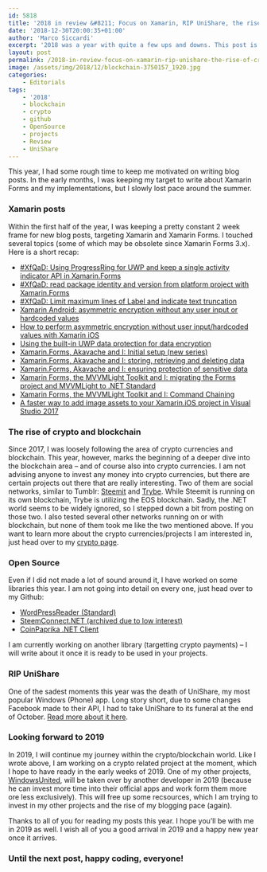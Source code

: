 ```yaml
---
id: 5818
title: '2018 in review &#8211; Focus on Xamarin, RIP UniShare, the rise of crypto and blockchain'
date: '2018-12-30T20:00:35+01:00'
author: 'Marco Siccardi'
excerpt: '2018 was a year with quite a few ups and downs. This post is about what happened - from dying apps to new interests and new projects.'
layout: post
permalink: /2018-in-review-focus-on-xamarin-rip-unishare-the-rise-of-crypto-and-blockchain/
image: /assets/img/2018/12/blockchain-3750157_1920.jpg
categories:
    - Editorials
tags:
    - '2018'
    - blockchain
    - crypto
    - github
    - OpenSource
    - projects
    - Review
    - UniShare
---
```


This year, I had some rough time to keep me motivated on writing blog posts. In the early months, I was keeping my target to write about Xamarin Forms and my implementations, but I slowly lost pace around the summer.

### Xamarin posts

Within the first half of the year, I was keeping a pretty constant 2 week frame for new blog posts, targeting Xamarin and Xamarin Forms. I touched several topics (some of which may be obsolete since Xamarin Forms 3.x). Here is a short recap:

- [\#XfQaD: Using ProgressRing for UWP and keep a single activity indicator API in Xamarin.Forms](https://msicc.net/xfqad-using-progressring-for-uwp-and-keep-a-single-activity-indicator-api-in-xamarin-forms/)
- [\#XfQaD: read package identity and version from platform project with Xamarin.Forms](https://msicc.net/xfqad-read-package-identity-and-version-from-platform-project-with-xamarin-forms/)
- [\#XfQaD: Limit maximum lines of Label and indicate text truncation](https://msicc.net/xfqad-limit-maximum-lines-of-label-and-indicate-text-truncation/)
- [Xamarin Android: asymmetric encryption without any user input or hardcoded values](https://msicc.net/xamarin-android-asymmetric-encryption-without-any-user-input-or-hardcoded-values/)
- [How to perform asymmetric encryption without user input/hardcoded values with Xamarin iOS](https://msicc.net/how-to-perform-asymmetric-encryption-without-user-input-hardcoded-values-with-xamarin-ios/)
- [Using the built-in UWP data protection for data encryption](https://msicc.net/using-the-built-in-uwp-data-protection-for-data-encryption/)
- [Xamarin.Forms, Akavache and I: Initial setup (new series)](https://msicc.net/xamarin-forms-akavache-and-i-initial-setup-new-series/)
- [Xamarin.Forms, Akavache and I: storing, retrieving and deleting data](https://msicc.net/xamarin-forms-akavache-and-i-storing-retrieving-and-deleting-data/)
- [Xamarin.Forms, Akavache and I: ensuring protection of sensitive data](https://msicc.net/xamarin-forms-akavache-and-i-ensuring-protection-of-sensitive-data/)
- [Xamarin Forms, the MVVMLight Toolkit and I: migrating the Forms project and MVVMLight to .NET Standard](https://msicc.net/xamarin-forms-the-mvvmlight-toolkit-and-i-migrating-the-forms-project-and-mvvmlight-to-net-standard/)
- [Xamarin Forms, the MVVMLight Toolkit and I: Command Chaining](https://msicc.net/xamarin-forms-the-mvvmlight-toolkit-and-i-command-chaining/)
- [A faster way to add image assets to your Xamarin.iOS project in Visual Studio 2017](https://msicc.net/a-faster-way-to-add-image-assets-to-your-xamarin-ios-project-in-visual-studio-2017/)

### The rise of crypto and blockchain

Since 2017, I was loosely following the area of crypto currencies and blockchain. This year, however, marks the beginning of a deeper dive into the blockchain area – and of course also into crypto currencies. I am not advising anyone to invest any money into crypto currencies, but there are certain projects out there that are really interesting. Two of them are social networks, similar to Tumblr: [Steemit](https://msicc.net/how-steemit-changed-the-way-i-use-traditional-social-networks/) and [Trybe](http://trybe.one/ref/5662/). While Steemit is running on its own blockchain, Trybe is utilizing the EOS blockchain. Sadly, the .NET world seems to be widely ignored, so I stepped down a bit from posting on those two. I also tested several other networks running on or with blockchain, but none of them took me like the two mentioned above. If you want to learn more about the crypto currencies/projects I am interested in, just head over to my [crypto page](https://msicc.net/cryptocurrencies/).

### Open Source

Even if I did not made a lot of sound around it, I have worked on some libraries this year. I am not going into detail on every one, just head over to my Github:

- [WordPressReader (Standard)](https://github.com/MSiccDev/WordPressReaderStd)
- [SteemConnect.NET (archived due to low interest)](https://github.com/MSiccDev/SteemConnect.Net)
- [CoinPaprika .NET Client](https://github.com/MSiccDev/CoinpaprikaAPI)

I am currently working on another library (targetting crypto payments) – I will write about it once it is ready to be used in your projects.

### RIP UniShare

One of the sadest moments this year was the death of UniShare, my most popular Windows (Phone) app. Long story short, due to some changes Facebook made to their API, I had to take UniShare to its funeral at the end of October. [Read more about it here](https://msiccdev.net/2018/09/22/unishare-discontinued-will-disappear-by-october-31th-here-is-why/).

### Looking forward to 2019

In 2019, I will continue my journey within the crypto/blockchain world. Like I wrote above, I am working on a crypto related project at the moment, which I hope to have ready in the early weeks of 2019. One of my other projects, [WindowsUnited](https://msiccdev.net/android/windowsunited/), will be taken over by another developer in 2019 (because he can invest more time into their official apps and work form them more ore less exclusively). This will free up some recsources, which I am trying to invest in my other projects and the rise of my blogging pace (again).

Thanks to all of you for reading my posts this year. I hope you’ll be with me in 2019 as well. I wish all of you a good arrival in 2019 and a happy new year once it arrives.

### Until the next post, happy coding, everyone!